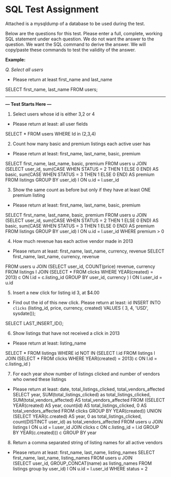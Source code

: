 # SQL Test Assignment

Attached is a mysqldump of a database to be used during the test.

Below are the questions for this test. Please enter a full, complete, working SQL statement under each question. We do not want the answer to the question. We want the SQL command to derive the answer. We will copy/paste these commands to test the validity of the answer.

**Example:**

_Q. Select all users_

- Please return at least first_name and last_name

SELECT first_name, last_name FROM users;


------

**— Test Starts Here —**

1. Select users whose id is either 3,2 or 4
- Please return at least: all user fields

SELECT *
FROM users
WHERE Id in (2,3,4)

2. Count how many basic and premium listings each active user has
- Please return at least: first_name, last_name, basic, premium

SELECT first_name, last_name, basic, premium
FROM users u
JOIN (SELECT user_id, sum(CASE WHEN STATUS = 2 THEN 1 ELSE 0 END) AS basic, sum(CASE WHEN STATUS = 3 THEN 1 ELSE 0 END) AS premium
      FROM listings
      GROUP BY user_id) l ON u.id = l.user_id


3. Show the same count as before but only if they have at least ONE premium listing
- Please return at least: first_name, last_name, basic, premium

SELECT first_name, last_name, basic, premium
FROM users u
JOIN (SELECT user_id, sum(CASE WHEN STATUS = 2 THEN 1 ELSE 0 END) AS basic, sum(CASE WHEN STATUS = 3 THEN 1 ELSE 0 END) AS premium
      FROM listings
      GROUP BY user_id) l ON u.id = l.user_id
WHERE premium > 0


4. How much revenue has each active vendor made in 2013
- Please return at least: first_name, last_name, currency, revenue
SELECT first_name, last_name, currency, revenue

FROM users u
JOIN (SELECT user_id, COUNT(price) revenue, currency 
     FROM listings l 
	 JOIN (SELECT * 
		  FROM clicks
		  WHERE YEAR(created) = 2013) c ON l.id = c.listing_id
	 GROUP BY user_id, currency
	) l ON l.user_id = u.id


5. Insert a new click for listing id 3, at $4.00
- Find out the id of this new click. Please return at least: id
INSERT INTO `clicks`
(listing_id,
price,
currency,
created)
VALUES
(
3,
4,
'USD',
sysdate());

SELECT LAST_INSERT_ID();

6. Show listings that have not received a click in 2013
- Please return at least: listing_name

SELECT *
FROM listings
WHERE id NOT IN (SELECT l.id 
     FROM listings l 
	 JOIN (SELECT * 
		  FROM clicks
		  WHERE YEAR(created) = 2013) c ON l.id = c.listing_id
	)


7. For each year show number of listings clicked and number of vendors who owned these listings
- Please return at least: date, total_listings_clicked, total_vendors_affected
SELECT year, SUM(total_listings_clicked) as total_listings_clicked, SUM(total_vendors_affected) AS total_vendors_affected
FROM ((SELECT YEAR(created) AS year, count(id) AS total_listings_clicked, 0 AS total_vendors_affected
FROM clicks
GROUP BY YEAR(created))
UNION 
(SELECT YEAR(c.created) AS year, 0 as total_listings_clicked, count(DISTINCT user_id) as total_vendors_affected
FROM users u
JOIN listings l ON u.id = l.user_id
JOIN clicks c ON c.listing_id = l.id
GROUP BY YEAR(c.created))) c
GROUP BY year


8. Return a comma separated string of listing names for all active vendors
- Please return at least: first_name, last_name, listing_names
SELECT first_name, last_name, listing_names
FROM users u
JOIN  
	(SELECT user_id,
	GROUP_CONCAT(name) as listing_names 
	FROM listings group by user_id) l ON u.id = l.user_id
WHERE status = 2
